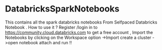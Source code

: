 # DatabricksSparkNotebooks
This contains all the spark databricks notebooks From Selfpaced Databricks Notebook .
How to use it ?
Register /login in to https://community.cloud.databricks.com to get a free account ,
Import the Notebooks by clicking on the Workspace option ->Import
create a cluster ->open notebook attach and run !!
